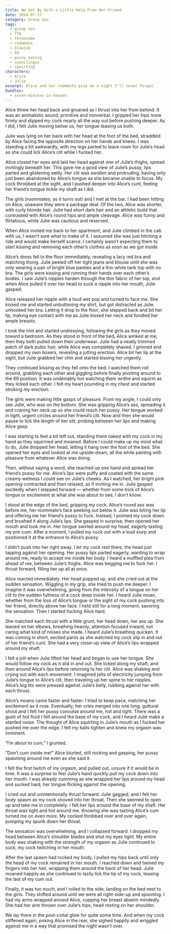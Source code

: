 ```yaml
---
title: We Get By With a Little Help From Her Friend
date: 2014-07-17
category: Group Sex
tags:
  - group sex
  - ffm
  - threesome
  - roommate
  - blowjob
  - 69
  - pussy eating
  - cunnilingus
  - squirting
characters:
  - Alice
  - Julie
excerpt: Alice and her roommate give me a night I’ll never forget.
bundles:
  - seven-minutes-in-heaven
---
```


Alice threw her head back and groaned as I thrust into her from behind. It was an animalistic sound, primitive and nonverbal. I gripped her hips more firmly and slipped my cock nearly all the way out before pushing deeper. As I did, I felt Julie moving below us, her tongue teasing us both.

Julie was lying on her back with her head at the foot of the bed, straddled by Alice facing the opposite direction on her hands and knees. I was standing a bit awkwardly, with my legs parted to leave room for Julie’s head so she could lick Alice’s clit while I fucked her.

Alice closed her eyes and laid her head against one of Julie’s thighs, spread invitingly beneath her. This gave me a good view of Julie’s pussy, lips parted and glistening wetly. Her clit was swollen and protruding, having only just been abandoned by Alice’s tongue as she became unable to focus. My cock throbbed at the sight, and I pushed deeper into Alice’s cunt, feeling her friend’s tongue tickle my shaft as I did.

The girls (roommates, as it turns out) and I met at the bar. I had been hitting on Alice, unaware they were a package deal. Of the two, Alice was shorter, with curly blonde hair. Julie had short dark hair and an athletic build that contrasted with Alice’s round hips and ample cleavage. Alice was funny and flirtatious, while Julie was cautious and reserved.

When Alice invited me back to her apartment, and Julie climbed in the cab with us, I wasn’t sure what to make of it. I assumed she was just hitching a ride and would make herself scarce. I certainly wasn’t expecting them to start kissing and removing each other’s clothes as soon as we got inside.

Alice’s dress fell to the floor immediately, revealing a lacy red bra and matching thong. Julie peeled off her tight jeans and blouse until she was only wearing a pair of bright blue panties and a thin white tank top with no bra. The girls were kissing and running their hands over each other’s bodies. I saw Julie’s nipples harden through the thin fabric of her top, and when Alice pulled it over her head to suck a nipple into her mouth, Julie gasped.

Alice released her nipple with a loud wet pop and turned to face me. She kissed me and started unbuttoning my shirt, but got distracted as Julie unhooked her bra. Letting it drop to the floor, she stepped back and bit her lip, making eye contact with me as Julie kissed her neck and fondled her ample breasts.

I took the hint and started undressing, following the girls as they moved toward a bedroom. As they stood in front of the bed, Alice winked at me, then they both pulled down their underwear. Julie had a neatly trimmed patch of dark pubic hair, while Alice was completely shaved. I grinned and dropped my own boxers, revealing a jutting erection. Alice bit her lip at the sight, but Julie grabbed her chin and started kissing her urgently.

They continued kissing as they fell onto the bed. I watched them roll around, grabbing each other and giggling before finally pivoting around to the 69 position. It was undeniably hot watching them writhe and squirm as they licked each other. I felt my heart pounding in my chest and started stroking my erection.

The girls were making little gasps of pleasure. From my angle, I could only see Julie, who was on the bottom. She was gripping Alice’s ass, spreading it and craning her neck up so she could reach her pussy. Her tongue worked in tight, urgent circles around her friend’s clit. Now and then she would pause to lick the length of her slit, probing between her lips and making Alice gasp.

I was starting to feel a bit left out, standing there naked with my cock in my hand as they squirmed and moaned. Before I could make up my mind what to do, Julie dropped her head, letting it hang over the foot of the bed. She opened her eyes and looked at me upside-down, all the while panting with pleasure from whatever Alice was doing.

Then, without saying a word, she reached up one hand and spread her friend’s pussy for me. Alice’s lips were puffy and coated with the same creamy wetness I could see on Julie’s cheeks. As I watched, her bright pink opening contracted and then relaxed, as if inviting me in. Julie gasped excitedly when I stepped forward — whether from some trick of Alice’s tongue or excitement at what she was about to see, I don’t know.

I stood at the edge of the bed, gripping my cock. Alice’s round ass was before me, her roommate’s face peeking out below it. Julie was biting her lip and offering me her friend’s pussy to fuck. Instead, I pointed my cock down and brushed it along Julie’s lips. She gasped in surprise, then opened her mouth and took me in. Her tongue swirled around my head, eagerly tasting my pre-cum. After a moment, I pulled my cock out with a loud slurp and positioned it at the entrance to Alice’s pussy.

I didn’t push into her right away. I let my cock rest there, the head just tapping against her opening. Her pussy lips parted eagerly, wanting to wrap around me, ready to accept me inside her body. I heard a muffled plea from ahead of me, between Julie’s thighs. Alice was begging me to fuck her. I thrust forward, filling her up all at once.

Alice reacted immediately. Her head popped up, and she cried out at the sudden sensation. Wiggling in my grip, she tried to push me deeper. I imagine it was overwhelming, going from the intensity of a tongue on her clit to the sudden fullness of a cock deep inside her. I heard Julie moan, whether from the loss of Alice’s tongue or the sight of my cock pushing into her friend, directly above her face. I held still for a long moment, savoring the sensation. Then I started fucking Alice hard.

She matched each thrust with a little grunt, her head down, her ass up. She leaned on her elbows, breathing heavily, attention focused inward, not caring what kind of noises she made. I heard Julie’s breathing quicken. It was coming in short, excited pants as she watched my cock slip in and out of her friend’s cunt. She had a very close-up view of Alice’s lips wrapped around my shaft.

I felt a jolt when Julie lifted her head and began to use her tongue. She would follow my cock as it slid in and out. She licked along my shaft, and then around Alice’s lips before returning to her clit. Alice was shaking and crying out with each movement. I imagined jolts of electricity jumping from Julie’s tongue to Alice’s clit, then traveling up her spine to her nipples. Alice’s big tits were pressed against Julie’s belly, rubbing against her with each thrust.

Alice’s moans came faster and faster. I tried to keep pace, matching her excitement as it rose. Eventually, her cries merged into one long, guttural shout and I felt her pussy convulse around me, hot and tight. There was a gush of hot fluid I felt around the base of my cock, and I heard Julie make a startled noise. The thought of Alice squirting in Julie’s mouth as I fucked her pushed me over the edge. I felt my balls tighten and knew my orgasm was imminent.

“I’m about to cum,” I grunted.

“Don’t cum inside me!” Alice blurted, still rocking and gasping, her pussy spasming around me even as she said it.

I felt the first twitch of my orgasm, and pulled out, unsure if it would be in time. It was a surprise to feel Julie’s hand quickly pull my cock down into her mouth. I was already cumming as she wrapped her lips around my head and sucked hard, her tongue flicking against the opening.

I cried out and unintentionally thrust forward. Julie gagged, and I felt her body spasm as my cock shoved into her throat. Then she seemed to open up and take me in completely. I felt her lips around the base of my shaft. Her throat was tight and hot around me. Knowing she was tasting Alice’s cum turned me on even more. My cocked throbbed over and over again, pumping my spunk down her throat.

The sensation was overwhelming, and I collapsed forward. I dropped my head between Alice’s shoulder blades and shut my eyes tight. My entire body was shaking with the strength of my orgasm as Julie continued to suck, my cock twitching in her mouth.

After the last spasm had rocked my body, I pulled my hips back until only the head of my cock remained in her mouth. I reached down and twined my fingers into her hair, wrapping them around the back of her head. Julie moaned happily as she continued to lazily lick the tip of my cock, teasing the last of my cum out.

Finally, it was too much, and I rolled to the side, landing on the bed next to the girls. They shifted around until we were all right-side-up and spooning. I had my arms wrapped around Alice, cupping her breast absent-mindedly. She had her arm thrown over Julie’s hips, head resting on her shoulder.

We lay there in the post-coital glow for quite some time. And when my cock stiffened again, poking Alice in the rear, she sighed happily and wriggled against me in a way that promised the night wasn’t over.
